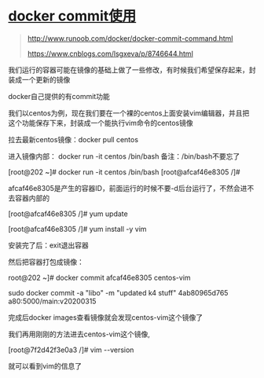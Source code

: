 # [docker commit使用](https://www.cnblogs.com/waterlufei/p/6682345.html)

> http://www.runoob.com/docker/docker-commit-command.html
>
> https://www.cnblogs.com/lsgxeva/p/8746644.html

我们运行的容器可能在镜像的基础上做了一些修改，有时候我们希望保存起来，封装成一个更新的镜像

docker自己提供的有commit功能

我们以centos为例，现在我们要在一个裸的centos上面安装vim编辑器，并且把这个功能保存下来，封装成一个能执行vim命令的centos镜像

拉去最新centos镜像：docker pull centos

进入镜像内部： docker run -it centos /bin/bash     备注：/bin/bash不要忘了

[root@202 ~]# docker run -it centos /bin/bash
[root@afcaf46e8305 /]#

afcaf46e8305是产生的容器ID，前面运行的时候不要-d后台运行了，不然会进不去容器内部的

[root@afcaf46e8305 /]# yum update

[root@afcaf46e8305 /]# yum install -y vim 

安装完了后：exit退出容器

然后把容器打包成镜像：

root@202 ~]# docker commit afcaf46e8305 centos-vim

sudo docker commit -a "libo" -m "updated k4 stuff" 4ab80965d765 a80:5000/main:v20200315

完成后docker images查看镜像就会发现centos-vim这个镜像了

我们再用刚刚的方法进去centos-vim这个镜像,

[root@7f2d42f3e0a3 /]# vim --version

就可以看到vim的信息了
